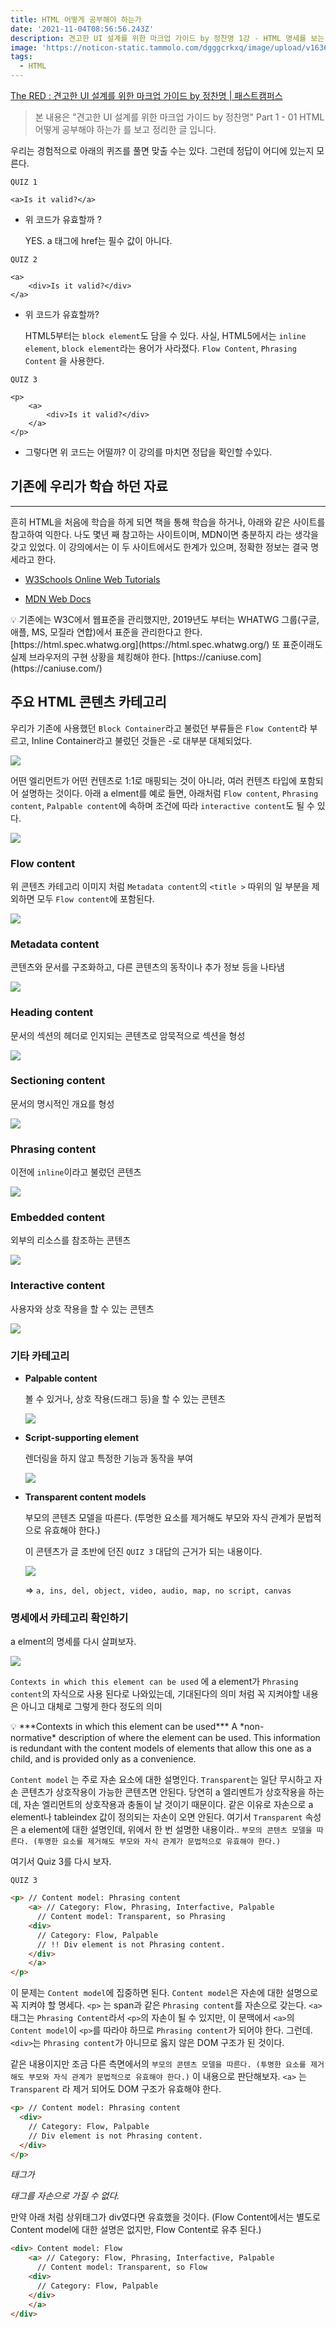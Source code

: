 ```yaml
---
title: HTML 어떻게 공부해야 하는가
date: '2021-11-04T08:56:56.243Z'
description: 견고한 UI 설계를 위한 마크업 가이드 by 정찬명 1강 - HTML 명세를 보는 방법을 알려준다.
image: 'https://noticon-static.tammolo.com/dgggcrkxq/image/upload/v1636033473/tlog/cover/%E1%84%92%E1%85%AA%E1%86%AF%E1%84%89%E1%85%A5%E1%86%BC%E1%84%92%E1%85%AA%E1%84%8B%E1%85%B5%E1%84%86%E1%85%B5%E1%84%8C%E1%85%B5_r9ymiw.png'
tags:
  - HTML
---
```



[The RED : 견고한 UI 설계를 위한 마크업 가이드 by 정찬명 | 패스트캠퍼스](https://fastcampus.co.kr/dev_red_jcm)  
> 본 내용은 "견고한 UI 설계를 위한 마크업 가이드 by 정찬명" Part 1 - 01 HTML 어떻게 공부해야 하는가 를 보고 정리한 글 입니다.



우리는 경험적으로 아래의 퀴즈를 풀면 맞출 수는 있다. 그런데 정답이 어디에 있는지 모른다.

`QUIZ 1`

```tsx
<a>Is it valid?</a>
```

- 위 코드가 유효할까 ?
    
    YES. a 태그에 href는 필수 값이 아니다.
    

`QUIZ 2`

```tsx
<a>
	<div>Is it valid?</div>
</a>
```

- 위 코드가 유효할까?
    
    HTML5부터는 `block element`도 담을 수 있다. 사실, HTML5에서는 `inline element`, `block element`라는 용어가 사라졌다. `Flow Content`, `Phrasing Content` 을 사용한다.
    

`QUIZ 3`

```tsx
<p>
	<a>
		<div>Is it valid?</div>
	</a>
</p>

```

- 그렇다면 위 코드는 어떨까? 이 강의를 마치면 정답을 확인할 수있다.
    
    

## 기존에 우리가 학습 하던 자료

---

흔히 HTML을 처음에 학습을 하게 되면 책을 통해 학습을 하거나, 아래와 같은 사이트를 참고하여 익한다. 나도 몇년 째 참고하는 사이트이며, MDN이면 충분하지 라는 생각을 갖고 있었다. 이 강의에서는 이 두 사이트에서도 한계가 있으며, 정확한 정보는 결국 명세라고 한다.

- [W3Schools Online Web Tutorials](https://www.w3schools.com)

- [MDN Web Docs](https://developer.mozilla.org/en-US/)

<aside>
💡 기존에는 W3C에서 웹표준을 관리했지만, 2019년도 부터는 WHATWG 그룹(구글, 애플, MS, 모질라 연합)에서 표준을 관리한다고 한다.
[https://html.spec.whatwg.org](https://html.spec.whatwg.org/)
또 표준이래도 실제 브라우저의 구현 상황을 체킹해야 한다.
[https://caniuse.com](https://caniuse.com/)

</aside>

## 주요 HTML 콘텐츠 카테고리

우리가 기존에 사용했던 `Block Container`라고 불렀던 부류들은 `Flow Content`라 부르고, Inline Container라고 불렀던 것들은 -로 대부분 대체되었다.

![](https://noticon-static.tammolo.com/dgggcrkxq/image/upload/v1636033654/tlog/hq4lplsuvdvnnnkbswr0.png)

어떤 엘리먼트가 어떤 컨텐츠로 1:1로 매핑되는 것이 아니라, 여러 컨텐츠 타입에 포함되어 설명하는 것이다. 아래 a elment를 예로 들면, 아래처럼 `Flow content`, `Phrasing content`, `Palpable content`에 속하며 조건에 따라 `interactive content`도 될 수 있다.

![](https://noticon-static.tammolo.com/dgggcrkxq/image/upload/v1636033655/tlog/fzeylsdnjp5x4dffbyxy.png)

### Flow content

위 콘텐츠 카테고리 이미지 처럼 `Metadata content`의 `<title >` 따위의 일 부분을 제외하면 모두 `Flow content`에 포함된다.

![](https://noticon-static.tammolo.com/dgggcrkxq/image/upload/v1636033655/tlog/dqmojnea6w98x7whxm3z.png)

### Metadata content

콘텐츠와 문서를 구조화하고, 다른 콘텐츠의 동작이나 추가 정보 등을 나타냄

![](https://noticon-static.tammolo.com/dgggcrkxq/image/upload/v1636033655/tlog/uw7j4kfxqlmuqmencoqr.png)

### Heading content

문서의 섹션의 헤더로 인지되는 콘텐츠로 암묵적으로 섹션을 형성

![](https://noticon-static.tammolo.com/dgggcrkxq/image/upload/v1636033655/tlog/m74e4ofarwwplpqvj9kk.png)

### Sectioning content

문서의 명시적인 개요를 형성

![](https://noticon-static.tammolo.com/dgggcrkxq/image/upload/v1636033655/tlog/a44rsbslpounkas6f4rd.png)

### Phrasing content

이전에 `inline`이라고 불렀던 콘텐츠

![](https://noticon-static.tammolo.com/dgggcrkxq/image/upload/v1636033656/tlog/lninmzc0fcn1awcjexb9.png)

### Embedded content

외부의 리소스를 참조하는 콘텐츠

![](https://noticon-static.tammolo.com/dgggcrkxq/image/upload/v1636033656/tlog/mckdwqk2ctcqianpvcgp.png)

### Interactive content

사용자와 상호 작용을 할 수 있는 콘텐츠

![](https://noticon-static.tammolo.com/dgggcrkxq/image/upload/v1636033657/tlog/ok2indday5wvapk3eh1z.png)

 

### 기타 카테고리

- **Palpable content**
    
    볼 수 있거나, 상호 작용(드래그 등)을 할 수 있는 콘텐츠
    
    ![](https://noticon-static.tammolo.com/dgggcrkxq/image/upload/v1636033657/tlog/z102sqn6qbnfyw6veas3.png)
    
- **Script-supporting element**
    
    렌더링을 하지 않고 특정한 기능과 동작을 부여
    
    ![](https://noticon-static.tammolo.com/dgggcrkxq/image/upload/v1636033657/tlog/ll85lk5oyzoog3eykn29.png)
    
- **Transparent content models**
    
    부모의 콘텐츠 모델을 따른다. (투명한 요소를 제거해도 부모와 자식 관계가 문법적으로 유효해야 한다.)
    
    이 콘텐츠가 글 초반에 던진 `QUIZ 3` 대답의 근거가 되는 내용이다.
    
    ![](https://noticon-static.tammolo.com/dgggcrkxq/image/upload/v1636033658/tlog/cioubbhs7nt644us0yo0.png)
    
    ⇒ `a, ins, del, object, video, audio, map, no script, canvas`
    

### 명세에서 카테고리 확인하기

a elment의 명세를 다시 살펴보자.

![](https://noticon-static.tammolo.com/dgggcrkxq/image/upload/v1636033657/tlog/s8fgxk4cbd1poydsfzqu.png)

`Contexts in which this element can be used` 에 a element가 `Phrasing content`의 자식으로 사용 된다로 나와있는데, 기대된다의 의미 처럼 꼭 지켜야할 내용은 아니고 대체로 그렇게 한다 정도의 의미

<aside>
💡 ***Contexts in which this element can be used***
A *non-normative* description of where the element can be used. This information is redundant with the content models of elements that allow this one as a child, and is provided only as a convenience.

</aside>

`Content model` 는 주로 자손 요소에 대한 설명인다. `Transparent`는 일단 무시하고 자손 콘텐츠가 상호작용이 가능한 콘텐츠면 안된다. 당연히 a 엘리멘트가 상호작용을 하는데, 자손 엘리먼트의 상호작용과 충돌이 날 것이기 때문이다. 같은 이유로 자손으로 a element나 tableindex 값이 정의되는 자손이 오면 안된다.
여기서 `Transparent` 속성은 a element에 대한 설명인데, 위에서 한 번 설명한 내용이라..
`부모의 콘텐츠 모델을 따른다. (투명한 요소를 제거해도 부모와 자식 관계가 문법적으로 유효해야 한다.)` 

여기서 Quiz 3를 다시 보자.

`QUIZ 3`

```html
<p> // Content model: Phrasing content
	<a> // Category: Flow, Phrasing, Interfactive, Palpable
      // Content model: Transparent, so Phrasing		
    <div>
      // Category: Flow, Palpable
      // !! Div element is not Phrasing content.
    </div>
	</a>
</p>
```

이 문제는 `Content model`에 집중하면 된다. `Content model`은 자손에 대한 설명으로 꼭 지켜야 할 명세다. `<p>` 는 span과 같은 `Phrasing content`를 자손으로 갖는다. `<a>` 태그는 `Phrasing Content`라서 `<p>`의 자손이 될 수 있지만, 이 문맥에서 `<a>`의 `Content model`이 `<p>`를 따라야 하므로 `Phrasing content`가 되어야 한다. 그런데. `<div>`는 `Phrasing content`가 아니므로 옳지 않은 DOM 구조가 된 것이다.

 같은 내용이지만 조금 다른 측면에서의 `부모의 콘텐츠 모델을 따른다. (투명한 요소를 제거해도 부모와 자식 관계가 문법적으로 유효해야 한다.)`  이 내용으로 판단해보자. `<a>` 는 `Transparent` 라 제거 되어도 DOM 구조가 유효해야 한다.

```html
<p> // Content model: Phrasing content
  <div>
    // Category: Flow, Palpable
    // Div element is not Phrasing content.
  </div>
</p>
```

*<p> 태그가 <div> 태그를 자손으로 가질 수 없다.*

만약 아래 처럼 상위태그가 div였다면 유효했을 것이다. (Flow Content에서는 별도로 Content model에 대한 설명은 없지만, Flow Content로 유추 된다.)

```html
<div> Content model: Flow
	<a> // Category: Flow, Phrasing, Interfactive, Palpable
      // Content model: Transparent, so Flow
    <div>
      // Category: Flow, Palpable
    </div>
	</a>
</div>
```